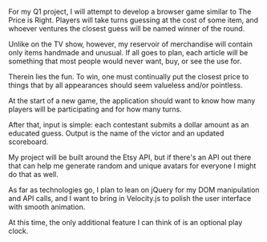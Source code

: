 
For my Q1 project, I will attempt to develop a browser game similar to The Price is Right. Players will take turns guessing at the cost of some item, and whoever ventures the closest guess will be named winner of the round.

Unlike on the TV show, however, my reservoir of merchandise will contain only items handmade and unusual. If all goes to plan, each article will be something that most people would never want, buy, or see the use for.

Therein lies the fun. To win, one must continually put the closest price to things that by all appearances should seem valueless and/or pointless.

At the start of a new game, the application should want to know how many players will be participating and for how many turns.

After that, input is simple: each contestant submits a dollar amount as an educated guess. Output is the name of the victor and an updated scoreboard.

My project will be built around the Etsy API, but if there's an API out there that can help me generate random and unique avatars for everyone I might do that as well.

As far as technologies go, I plan to lean on jQuery for my DOM manipulation and API calls, and I want to bring in Velocity.js to polish the user interface with smooth animation.

At this time, the only additional feature I can think of is an optional play clock.
